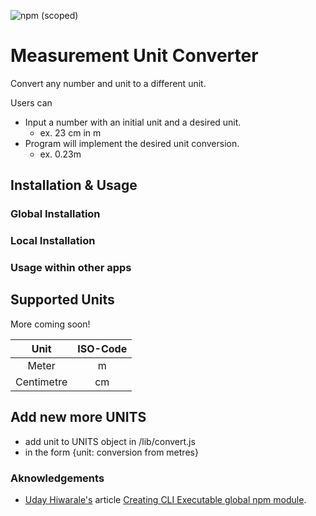 ![npm (scoped)](https://img.shields.io/npm/v/@akp-13/greetings)

# Measurement Unit Converter

Convert any number and unit to a different unit.

Users can

-   Input a number with an initial unit and a desired unit.
    -   ex. 23 cm in m
-   Program will implement the desired unit conversion.
    -   ex. 0.23m

## Installation & Usage

### Global Installation

### Local Installation


### Usage within other apps

## Supported Units

More coming soon!

|  Unit  | ISO-Code |
| :--------: | :------: |
|   Meter    |     m    |
| Centimetre |    cm    |

## Add new more UNITS

- add unit to UNITS object in /lib/convert.js
- in the form {unit: conversion from metres}

### Aknowledgements

-   [Uday Hiwarale's](https://medium.com/@thatisuday) article [Creating CLI Executable global npm module](https://medium.com/jspoint/creating-cli-executable-global-npm-module-5ef734febe32).
